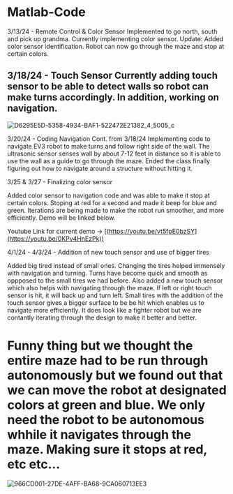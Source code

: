 # Matlab-Code

3/13/24 - Remote Control & Color Sensor
Implemented to go north, south and pick up grandma. Currently implementing color sensor.
Update: Added color sensor identification. Robot can now go through the maze and stop at certain colors. 

3/18/24 - Touch Sensor 
Currently adding touch sensor to be able to detect walls so robot can make turns accordingly.
In addition, working on navigation.
----------
![D6295E5D-5358-4934-BAF1-522472E21382_4_5005_c](https://github.com/elvis808/Matlab-Code-/assets/67409144/460c180a-5c00-44f7-87a8-1829b14e8966)

3/20/24 - Coding Navigation Cont. from 3/18/24
Implementing code to navigate EV3 robot to make turns and follow right side of the wall. The ultrasonic sensor senses wall by about 7-12 feet in distance so it is able to use the wall as a guide to go through the maze. Ended the class finally figuring out how to navigate around a structure without hitting it.

3/25 & 3/27 - Finalizing color sensor

Added color sensor to navigation code and was able to make it stop at certain colors. Stoping at red for a second and made it beep for blue and green. Iterations are being made to make the robot run smoother, and more efficiently. Demo will be linked below.

Youtube Link for current demo -> [(https://youtu.be/vt5fpE0bzSY](https://youtu.be/0KPv4HnEzPk))

4/1/24 - 4/3/24 - Addition of new touch sensor and use of bigger tires

Added big tired instead of small ones. Changing the tires helped immensely with navigation and turning. Turns have become quick and smooth as oppposed to the small tires we had before. Also added a new touch sensor which also helps with navigating through the maze. If left or right touch sensor is hit, it will back up and turn left. Small tires with the addition of the touch sensor gives a bigger surface to be be hit which enables us to navigate more efficiently. It does look like a fighter robot but we are contantly iterating through the design to make it better and better. 

# Funny thing but we thought the entire maze had to be run through autonomously but we found out that we can move the robot at designated colors at green and blue. We only need the robot to be autonomous whhile it navigates through the maze. Making sure it stops at red, etc etc...

![966CD001-27DE-4AFF-BA68-9CA060713EE3](https://github.com/elvis808/Matlab-Code-/assets/67409144/68c37703-e70f-406d-9d05-56e633180c08)

